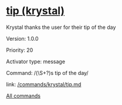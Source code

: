 # [tip (krystal)](/commands/krystal/tip.md)

Krystal thanks the user for their tip of the day

Version: 1.0.0

Priority: 20

Activator type: message

Command: /(\S+?)s tip of the day/

link: [/commands/krystal/tip.md](/commands/krystal/tip.md)



[All commands](/commands.md)
